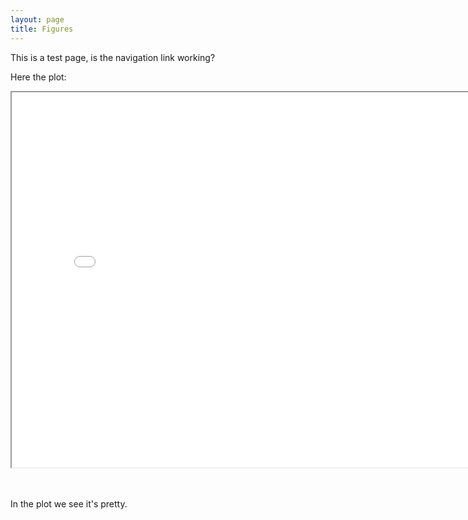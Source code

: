 ```yaml
---
layout: page
title: Figures
---
```


This is a test page, is the navigation link working?

Here the plot:
<iframe src="IA_Fig_3.html" width="800" height="600"></iframe>

<br><br>
In the plot we see it's pretty.
